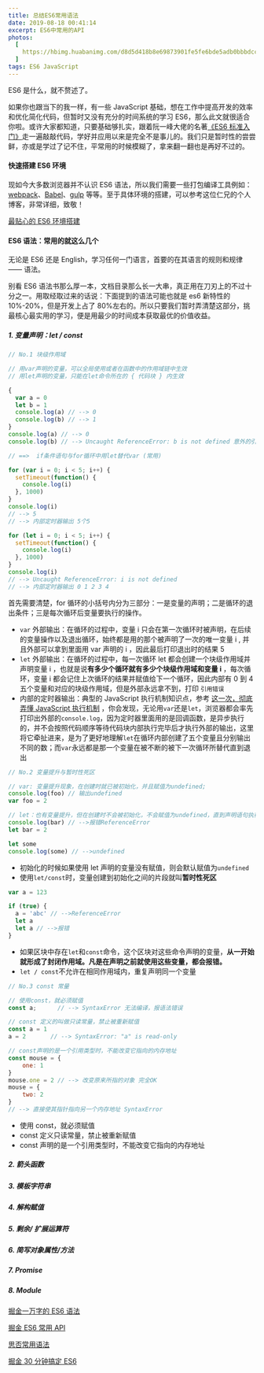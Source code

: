 ```yaml
---
title: 总结ES6常用语法
date: 2019-08-18 00:41:14
excerpt: ES6中常用的API
photos:
  [
    https://hbimg.huabanimg.com/d8d5d418b8e69873901fe5fe6bde5adb0bbbdcc73e298d-J1sCyu_fw658,
  ]
tags: ES6 JavaScript
---
```


ES6 是什么，就不赘述了。

如果你也跟当下的我一样，有一些 JavaScript 基础，想在工作中提高开发的效率和优化简化代码，但暂时又没有充分的时间系统的学习 ES6，那么此文就很适合你啦。或许大家都知道，只要基础够扎实，跟着阮一峰大佬的名著[《ES6 标准入门》](http://es6.ruanyifeng.com/)走一遍敲敲代码，学好并应用以来是完全不是事儿的。我们只是暂时性的尝尝鲜，亦或是学过了记不住，平常用的时候模糊了，拿来翻一翻也是再好不过的。

#### 快速搭建 ES6 环境

现如今大多数浏览器并不认识 ES6 语法，所以我们需要一些打包编译工具例如：[webpack](https://www.webpackjs.com/)、[Babel](https://www.babeljs.cn/)、[gulp](https://www.gulpjs.com.cn/) 等等。至于具体环境的搭建，可以参考这位仁兄的个人博客，非常详细，致敬！

[最贴心的 ES6 环境搭建](https://www.cnblogs.com/zhouyangla/p/7076292.html)

#### ES6 语法：常用的就这么几个

无论是 ES6 还是 English，学习任何一门语言，首要的在其语言的规则和规律 —— 语法。

别看 ES6 语法书那么厚一本，文档目录那么长一大串，真正用在刀刃上的不过十分之一。用取经取过来的话说：下面提到的语法可能也就是 es6 新特性的 10%-20%，但是开发上占了 80%左右的。所以只要我们暂时弄清楚这部分，挑最核心最实用的学习，便是用最少的时间成本获取最优的价值收益。

##### 1. 变量声明：let / const

```javascript
// No.1 块级作用域

// 用var声明的变量，可以全局使用或者在函数中的作用域链中生效
// 用let声明的变量，只能在let命令所在的 { 代码块 } 内生效

{
  var a = 0
  let b = 1
  console.log(a) // --> 0
  console.log(b) // --> 1
}
console.log(a) // --> 0
console.log(b) // --> Uncaught ReferenceError: b is not defined 意外的引用错误
```

```javascript
// ==>  if条件语句与for循环中用let替代var (常用)

for (var i = 0; i < 5; i++) {
  setTimeout(function() {
    console.log(i)
  }, 1000)
}
console.log(i)
// --> 5
// --> 内部定时器输出 5个5

for (let i = 0; i < 5; i++) {
  setTimeout(function() {
    console.log(i)
  }, 1000)
}
console.log(i)
// --> Uncaught ReferenceError: i is not defined
// --> 内部定时器输出 0 1 2 3 4
```

首先需要清楚，for 循环的小括号内分为三部分：一是变量的声明；二是循环的退出条件；三是每次循环后变量要执行的操作。

- `var` 外部输出：在循环的过程中，变量 i 只会在第一次循环时被声明，在后续的变量操作以及退出循环，始终都是用的那个被声明了一次的唯一变量 i , 并且外部可以拿到里面用 var 声明的 i ，因此最后打印退出时的结果 5
- `let` 外部输出：在循环的过程中，每一次循环 let 都会创建一个块级作用域并声明变量 i ，也就是说**有多少个循环就有多少个块级作用域和变量 i** ，每次循环，变量 i 都会记住上次循环的结果并赋值给下一个循环，因此内部有 0 到 4 五个变量和对应的块级作用域，但是外部永远拿不到，打印 `引用错误`
- 内部的定时器输出：典型的 JavaScript 执行机制知识点，参考 [这一次，彻底弄懂 JavaScript 执行机制](https://juejin.im/post/59e85eebf265da430d571f89) ，你会发现，无论用`var`还是`let`，浏览器都会率先打印出外部的`console.log`，因为定时器里面用的是回调函数，是异步执行的，并不会按照代码顺序等待代码块内部执行完毕后才执行外部的输出，这里将它牵扯进来，是为了更好地理解`let`在循环内部创建了五个变量且分别输出不同的数；而`var`永远都是那一个变量在被不断的被下一次循环所替代直到退出

```javascript
// No.2 变量提升与暂时性死区

// var: 变量提升现象，在创建时就已被初始化，并且赋值为undefined;
console.log(foo) // 输出undefined
var foo = 2

// let：也有变量提升，但在创建时不会被初始化，不会赋值为undefined，直到声明语句执行的时候才被初始化
console.log(bar) // -->报错ReferenceError
let bar = 2

let some
console.log(some) // -->undefined
```

- 初始化的时候如果使用 let 声明的变量没有赋值，则会默认赋值为`undefined`
- 使用`let/const`时，变量创建到初始化之间的片段就叫**暂时性死区**

```javascript
var a = 123

if (true) {
  a = 'abc' // -->ReferenceError
  let a
  let a // -->报错
}
```

- 如果区块中存在`let`和`const`命令，这个区块对这些命令声明的变量，**从一开始就形成了封闭作用域。凡是在声明之前就使用这些变量，都会报错。**
- `let / const`不允许在相同作用域内，重复声明同一个变量

```javascript
// No.3 const 常量

// 使用const，就必须赋值
const a;      // --> SyntaxError 无法编译，报语法错误

// const 定义的叫做只读常量，禁止被重新赋值
const a = 1
a = 2 		// --> SyntaxError: "a" is read-only

// const声明的是一个引用类型时，不能改变它指向的内存地址
const mouse = {
    one: 1
}
mouse.one = 2 // --> 改变原来所指的对象 完全OK
mouse = {
    two: 2
}
// --> 直接使其指针指向另一个内存地址 SyntaxError
```

- 使用 const，就必须赋值
- const 定义只读常量，禁止被重新赋值
- const 声明的是一个引用类型时，不能改变它指向的内存地址

##### 2. 箭头函数

##### 3. 模板字符串

##### 4. 解构赋值

##### 5. 剩余/ 扩展运算符

##### 6. 简写对象属性/方法

##### 7. Promise

##### 8. Module

[掘金一万字的 ES6 语法](https://juejin.im/post/5c6234f16fb9a049a81fcca5)

[掘金 ES6 常用 API](https://juejin.im/post/5a08e5c55188252abc5dd96f#heading-8)

[思否常用语法](https://segmentfault.com/a/1190000014824675#articleHeader7)

[掘金 30 分钟搞定 ES6](https://juejin.im/entry/58f21df95c497d006c87469e)
